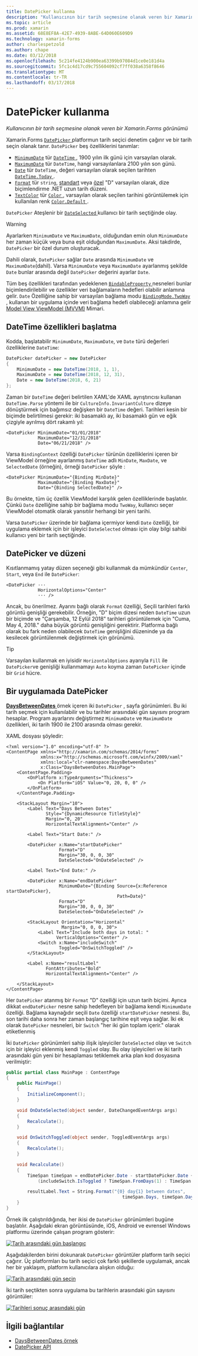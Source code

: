 ```yaml
---
title: DatePicker kullanma
description: "Kullanıcının bir tarih seçmesine olanak veren bir Xamarin.Forms görünümü"
ms.topic: article
ms.prod: xamarin
ms.assetid: 68E8EF8A-42E7-4939-8ABE-64D060E609D9
ms.technology: xamarin-forms
author: charlespetzold
ms.author: chape
ms.date: 03/12/2018
ms.openlocfilehash: 5c214fe4124b900ea63399b97084d1ce0e181d4a
ms.sourcegitcommit: 5fc1c4d17cd9c755604092cf7ff038a6358f8646
ms.translationtype: MT
ms.contentlocale: tr-TR
ms.lasthandoff: 03/17/2018
---
```

# <a name="using-datepicker"></a>DatePicker kullanma

_Kullanıcının bir tarih seçmesine olanak veren bir Xamarin.Forms görünümü_

Xamarin.Forms [ `DatePicker` ](https://developer.xamarin.com/api/type/Xamarin.Forms.DatePicker/) platformun tarih seçici denetim çağırır ve bir tarih seçin olanak tanır. `DatePicker` beş özelliklerini tanımlar:

- [`MinimumDate`](https://developer.xamarin.com/api/property/Xamarin.Forms.DatePicker.MinimumDate/) tür [ `DateTime` ](https://developer.xamarin.com/api/type/System.DateTime/), 1900 yılın ilk günü için varsayılan olarak.
- [`MaximumDate`](https://developer.xamarin.com/api/property/Xamarin.Forms.DatePicker.MaximumDate/) tür `DateTime`, hangi varsayılanlara 2100 yılın son günü.
- [`Date`](https://developer.xamarin.com/api/property/Xamarin.Forms.DatePicker.Date/) tür `DateTime`, değeri varsayılan olarak seçilen tarihten [ `DateTime.Today` ](https://developer.xamarin.com/api/property/System.DateTime.Today/).
- [`Format`](https://developer.xamarin.com/api/property/Xamarin.Forms.DatePicker.Format/) tür `string`, [standart](/dotnet/standard/base-types/standard-date-and-time-format-strings/) veya [özel](/dotnet/standard/base-types/custom-date-and-time-format-strings/) "D" varsayılan olarak, dize biçimlendirme .NET uzun tarih düzeni.
- [`TextColor`](https://developer.xamarin.com/api/property/Xamarin.Forms.DatePicker.TextColor/) tür [ `Color` ](https://developer.xamarin.com/api/type/Xamarin.Forms.Color/), varsayılan olarak seçilen tarihini görüntülemek için kullanılan renk [ `Color.Default` ](https://developer.xamarin.com/api/property/Xamarin.Forms.Color.Default/).

`DatePicker` Ateşlenir bir [ `DateSelected` ](https://developer.xamarin.com/api/event/Xamarin.Forms.DatePicker.DateSelected/) kullanıcı bir tarih seçtiğinde olay.

> [!WARNING]
> Ayarlarken `MinimumDate` ve `MaximumDate`, olduğundan emin olun `MinimumDate` her zaman küçük veya buna eşit olduğundan `MaximumDate`. Aksi takdirde, `DatePicker` bir özel durum oluşturacak.

Dahili olarak, `DatePicker` sağlar `Date` arasında `MinimumDate` ve `MaximumDate`(dahil). Varsa `MinimumDate` veya `MaximumDate` ayarlanmış şekilde `Date` bunlar arasında değil `DatePicker` değerini ayarlar `Date`.

Tüm beş özellikleri tarafından yedeklenen [ `BindableProperty` ](https://developer.xamarin.com/api/type/Xamarin.Forms.BindableProperty/) nesneleri bunlar biçimlendirilebilir ve özellikler veri bağlamaların hedefleri olabilir anlamına gelir. `Date` Özelliğine sahip bir varsayılan bağlama modu [ `BindingMode.TwoWay` ](https://developer.xamarin.com/api/field/Xamarin.Forms.BindingMode.TwoWay/), kullanan bir uygulama içinde veri bağlama hedefi olabileceği anlamına gelir [Model View ViewModel (MVVM)](~/xamarin-forms/enterprise-application-patterns/mvvm.md) Mimari.

## <a name="initializing-the-datetime-properties"></a>DateTime özellikleri başlatma

Kodda, başlatabilir `MinimumDate`, `MaximumDate`, ve `Date` türü değerleri özelliklerine `DateTime`:

```csharp
DatePicker datePicker = new DatePicker
{
    MinimumDate = new DateTime(2018, 1, 1),
    MaximumDate = new DateTime(2018, 12, 31),
    Date = new DateTime(2018, 6, 21)
};
```

Zaman bir `DateTime` değeri belirtilen XAML'de XAML ayrıştırıcısı kullanan `DateTime.Parse` yöntemi ile bir `CultureInfo.InvariantCulture` dizeye dönüştürmek için bağımsız değişken bir `DateTime` değeri. Tarihleri kesin bir biçimde belirtilmesi gerekir: iki basamaklı ay, iki basamaklı gün ve eğik çizgiyle ayrılmış dört rakamlı yıl:

```xaml
<DatePicker MinimumDate="01/01/2018"
            MaximumDate="12/31/2018"
            Date="06/21/2018" />
```

Varsa `BindingContext` özelliği `DatePicker` türünün özelliklerini içeren bir ViewModel örneğine ayarlanmış `DateTime` adlı `MinDate`, `MaxDate`, ve `SelectedDate` (örneğin), örneği `DatePicker` şöyle :

```xaml
<DatePicker MinimumDate="{Binding MinDate}"
            MaximumDate="{Binding MaxDate}"
            Date="{Binding SelectedDate}" />
```

Bu örnekte, tüm üç özellik ViewModel karşılık gelen özelliklerinde başlatılır. Çünkü `Date` özelliğine sahip bir bağlama modu `TwoWay`, kullanıcı seçer ViewModel otomatik olarak yansıtılır herhangi bir yeni tarihi.

Varsa `DatePicker` üzerinde bir bağlama içermiyor kendi `Date` özelliği, bir uygulama eklemek için bir işleyici `DateSelected` olması için olay bilgi sahibi kullanıcı yeni bir tarih seçtiğinde.

## <a name="datepicker-and-layout"></a>DatePicker ve düzeni

Kısıtlanmamış yatay düzen seçeneği gibi kullanmak da mümkündür `Center`, `Start`, veya `End` ile `DatePicker`:

```xaml
<DatePicker ··· 
            HorizontalOptions="Center" 
            ··· />
```

Ancak, bu önerilmez. Ayarını bağlı olarak `Format` özelliği, Seçili tarihleri farklı görüntü genişliği gerekebilir. Örneğin, "D" biçim dizesi neden `DateTime` uzun bir biçimde ve "Çarşamba, 12 Eylül 2018" tarihleri görüntülemek için "Cuma, May 4, 2018." daha büyük görüntü genişliğini gerektirir. Platforma bağlı olarak bu fark neden olabilecek `DateTime` genişliğini düzeninde ya da kesilecek görüntülenmek değiştirmek için görünümü.

> [!TIP]
> Varsayılan kullanmak en iyisidir `HorizontalOptions` ayarıyla `Fill` ile `DatePicker`ve genişliği kullanmamayı `Auto` koyma zaman `DatePicker` içinde bir `Grid` hücre.

## <a name="datepicker-in-an-application"></a>Bir uygulamada DatePicker

[ **DaysBetweenDates** ](https://developer.xamarin.com/samples/xamarin-forms/UserInterface/DatePicker) örnek içeren iki `DatePicker` , sayfa görünümleri. Bu iki tarih seçmek için kullanılabilir ve bu tarihler arasındaki gün sayısını program hesaplar. Program ayarlarını değiştirmez `MinimumDate` ve `MaximumDate` özellikleri, iki tarih 1900 ile 2100 arasında olması gerekir.

XAML dosyası şöyledir:

```xaml
<?xml version="1.0" encoding="utf-8" ?>
<ContentPage xmlns="http://xamarin.com/schemas/2014/forms"
             xmlns:x="http://schemas.microsoft.com/winfx/2009/xaml"
             xmlns:local="clr-namespace:DaysBetweenDates"
             x:Class="DaysBetweenDates.MainPage">
    <ContentPage.Padding>
        <OnPlatform x:TypeArguments="Thickness">
            <On Platform="iOS" Value="0, 20, 0, 0" />
        </OnPlatform>
    </ContentPage.Padding>

    <StackLayout Margin="10">
        <Label Text="Days Between Dates"
               Style="{DynamicResource TitleStyle}"
               Margin="0, 20"
               HorizontalTextAlignment="Center" />

        <Label Text="Start Date:" />

        <DatePicker x:Name="startDatePicker"
                    Format="D"
                    Margin="30, 0, 0, 30"
                    DateSelected="OnDateSelected" />

        <Label Text="End Date:" />

        <DatePicker x:Name="endDatePicker"
                    MinimumDate="{Binding Source={x:Reference startDatePicker},
                                          Path=Date}"
                    Format="D"
                    Margin="30, 0, 0, 30"
                    DateSelected="OnDateSelected" />

        <StackLayout Orientation="Horizontal"
                     Margin="0, 0, 0, 30">
            <Label Text="Include both days in total: "
                   VerticalOptions="Center" />
            <Switch x:Name="includeSwitch"
                    Toggled="OnSwitchToggled" />
        </StackLayout>

        <Label x:Name="resultLabel"
               FontAttributes="Bold"
               HorizontalTextAlignment="Center" />

    </StackLayout>
</ContentPage>
```

Her `DatePicker` atanmış bir `Format` "D" özelliği için uzun tarih biçimi. Ayrıca dikkat `endDatePicker` nesne sahip hedefleyen bir bağlama kendi `MinimumDate` özelliği. Bağlama kaynağıdır seçili `Date` özelliği `startDatePicker` nesnesi. Bu, son tarihi daha sonra her zaman başlangıç tarihine eşit veya sağlar. İki ek olarak `DatePicker` nesneleri, bir `Switch` "her iki gün toplam içerir." olarak etiketlenmiş 

İki `DatePicker` görünümleri sahip ilişik işleyiciler `DateSelected` olayı ve `Switch` için bir işleyici eklenmiş kendi `Toggled` olay. Bu olay işleyicileri ve iki tarih arasındaki gün yeni bir hesaplaması tetiklemek arka plan kod dosyasına verilmiştir:

```csharp
public partial class MainPage : ContentPage
{
    public MainPage()
    {
        InitializeComponent();
    }

    void OnDateSelected(object sender, DateChangedEventArgs args)
    {
        Recalculate();
    }

    void OnSwitchToggled(object sender, ToggledEventArgs args)
    {
        Recalculate();
    }

    void Recalculate()
    {
        TimeSpan timeSpan = endDatePicker.Date - startDatePicker.Date +
            (includeSwitch.IsToggled ? TimeSpan.FromDays(1) : TimeSpan.Zero);

        resultLabel.Text = String.Format("{0} day{1} between dates",
                                            timeSpan.Days, timeSpan.Days == 1 ? "" : "s");
    }
}
```

Örnek ilk çalıştırıldığında, her ikisi de `DatePicker` görünümleri bugüne başlatılır. Aşağıdaki ekran görüntüsünde, iOS, Android ve evrensel Windows platformu üzerinde çalışan program gösterir:

[![Tarih arasındaki gün başlangıç](datepicker-images/DaysBetweenDatesStart.png "tarih arasındaki gün başlangıç")](datepicker-images/DaysBetweenDatesStart-Large.png#lightbox "tarih arasındaki gün Başlat")

Aşağıdakilerden birini dokunarak `DatePicker` görüntüler platform tarih seçici çağırır. Üç platformları bu tarih seçici çok farklı şekillerde uygulamak, ancak her bir yaklaşım, platform kullanıcılara alışkın olduğu:

[![Tarih arasındaki gün seçin](datepicker-images/DaysBetweenDatesSelect.png "tarih arasındaki gün seçin")](datepicker-images/DaysBetweenDatesSelect-Large.png#lightbox "tarih arasındaki gün seçin")

İki tarih seçtikten sonra uygulama bu tarihlerin arasındaki gün sayısını görüntüler:

[![Tarihleri sonuç arasındaki gün](datepicker-images/DaysBetweenDatesResult.png "tarihleri sonuç arasındaki gün")](datepicker-images/DaysBetweenDatesResult-Large.png#lightbox "tarihleri sonuç arasındaki gün")

## <a name="related-links"></a>İlgili bağlantılar

- [DaysBetweenDates örnek](https://developer.xamarin.com/samples/xamarin-forms/UserInterface/DatePicker)
- [DatePicker API](https://developer.xamarin.com/api/type/Xamarin.Forms.DatePicker/)
